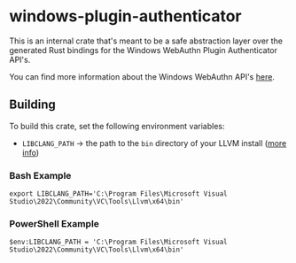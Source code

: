 # windows-plugin-authenticator

This is an internal crate that's meant to be a safe abstraction layer over the generated Rust bindings for the Windows WebAuthn Plugin Authenticator API's.

You can find more information about the Windows WebAuthn API's [here](https://github.com/microsoft/webauthn).

## Building

To build this crate, set the following environment variables:

- `LIBCLANG_PATH` -> the path to the `bin` directory of your LLVM install ([more info](https://rust-lang.github.io/rust-bindgen/requirements.html?highlight=libclang_path#installing-clang))

### Bash Example

```
export LIBCLANG_PATH='C:\Program Files\Microsoft Visual Studio\2022\Community\VC\Tools\Llvm\x64\bin'
```

### PowerShell Example

```
$env:LIBCLANG_PATH = 'C:\Program Files\Microsoft Visual Studio\2022\Community\VC\Tools\Llvm\x64\bin'
```

